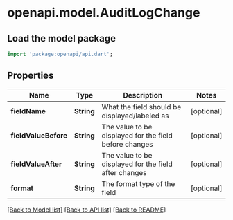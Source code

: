 # openapi.model.AuditLogChange

## Load the model package
```dart
import 'package:openapi/api.dart';
```

## Properties
Name | Type | Description | Notes
------------ | ------------- | ------------- | -------------
**fieldName** | **String** | What the field should be displayed/labeled as | [optional] 
**fieldValueBefore** | **String** | The value to be displayed for the field before changes | [optional] 
**fieldValueAfter** | **String** | The value to be displayed for the field after changes | [optional] 
**format** | **String** | The format type of the field | [optional] 

[[Back to Model list]](../README.md#documentation-for-models) [[Back to API list]](../README.md#documentation-for-api-endpoints) [[Back to README]](../README.md)


